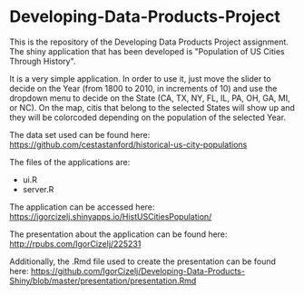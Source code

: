 Developing-Data-Products-Project
================================

This is the repository of the Developing Data Products Project assignment. The shiny application that has been developed is "Population of US Cities Through History".

It is a very simple application. In order to use it, just move the slider to decide on the Year (from 1800 to 2010, in increments of 10) and use the dropdown menu to decide on the State (CA, TX, NY, FL, IL, PA, OH, GA, MI, or NC). On the map, citis that belong to the selected States will show up and they will be colorcoded depending on the population of the selected Year.

The data set used can be found here: https://github.com/cestastanford/historical-us-city-populations

The files of the applications are:
* ui.R
* server.R

The application can be accessed here: https://igorcizelj.shinyapps.io/HistUSCitiesPopulation/

The presentation about the application can be found here: http://rpubs.com/IgorCizelj/225231

Additionally, the .Rmd file used to create the presentation can be found here: https://github.com/IgorCizelj/Developing-Data-Products-Shiny/blob/master/presentation/presentation.Rmd

